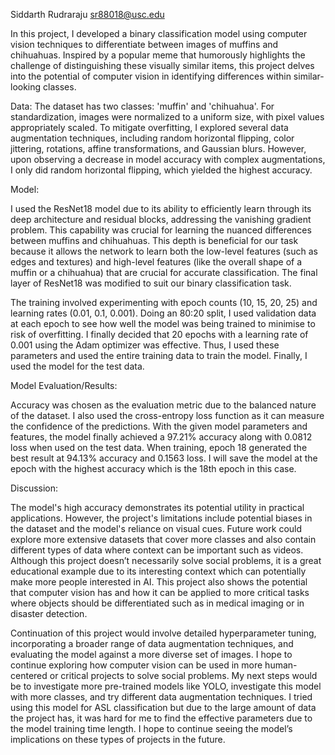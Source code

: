 Siddarth Rudraraju
sr88018@usc.edu

In this project, I developed a binary classification model using computer vision techniques to differentiate between images of muffins and chihuahuas. Inspired by a popular meme that humorously highlights the challenge of distinguishing these visually similar items, this project delves into the potential of computer vision in identifying differences within similar-looking classes.

Data: 
The dataset has two classes: 'muffin' and 'chihuahua'. For standardization, images were normalized to a uniform size, with pixel values appropriately scaled. To mitigate overfitting, I explored several data augmentation techniques, including random horizontal flipping, color jittering, rotations, affine transformations, and Gaussian blurs. However, upon observing a decrease in model accuracy with complex augmentations, I only did random horizontal flipping, which yielded the highest accuracy.

Model: 

I used the ResNet18 model due to its ability to efficiently learn through its deep architecture and residual blocks, addressing the vanishing gradient problem. This capability was crucial for learning the nuanced differences between muffins and chihuahuas. This depth is beneficial for our task because it allows the network to learn both the low-level features (such as edges and textures) and high-level features (like the overall shape of a muffin or a chihuahua) that are crucial for accurate classification. The final layer of ResNet18 was modified to suit our binary classification task. 

The training involved experimenting with epoch counts (10, 15, 20, 25) and learning rates (0.01, 0.1, 0.001). Doing an 80:20 split, I used validation data at each epoch to see how well the model was being trained to minimise to risk of overfitting. I finally decided that 20 epochs with a learning rate of 0.001 using the Adam optimizer was effective. Thus, I used these parameters and used the entire training data to train the model. Finally, I used the model for the test data. 

Model Evaluation/Results:

Accuracy was chosen as the evaluation metric due to the balanced nature of the dataset. I also used the cross-entropy loss function as it can measure the confidence of the predictions. With the given model parameters and features, the model finally achieved a 97.21% accuracy along with 0.0812 loss when used on the test data. When training, epoch 18 generated the best result at 94.13% accuracy and 0.1563 loss. I will save the model at the epoch with the highest accuracy which is the 18th epoch in this case. 



Discussion:
 
The model's high accuracy demonstrates its potential utility in practical applications. However, the project's limitations include potential biases in the dataset and the model's reliance on visual cues. Future work could explore more extensive datasets that cover more classes and also contain different types of data where context can be important such as videos. Although this project doesn’t necessarily solve social problems, it is a great educational example due to its interesting context which can potentially make more people interested in AI. This project also shows the potential that computer vision has and how it can be applied to more critical tasks where objects should be differentiated such as in medical imaging or in disaster detection. 

Continuation of this project would involve detailed hyperparameter tuning, incorporating a broader range of data augmentation techniques, and evaluating the model against a more diverse set of images. I hope to continue exploring how computer vision can be used in more human-centered or critical projects to solve social problems. My next steps would be to investigate more pre-trained models like YOLO, investigate this model with more classes, and try different data augmentation techniques. I tried using this model for ASL classification but due to the large amount of data the project has, it was hard for me to find the effective parameters due to the model training time length. I hope to continue seeing the model’s implications on these types of projects in the future. 

